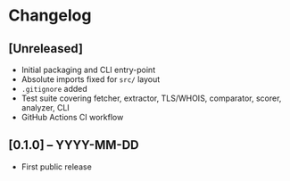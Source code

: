 # Changelog

## [Unreleased]
- Initial packaging and CLI entry-point
- Absolute imports fixed for `src/` layout
- `.gitignore` added
- Test suite covering fetcher, extractor, TLS/WHOIS, comparator, scorer, analyzer, CLI
- GitHub Actions CI workflow

## [0.1.0] – YYYY-MM-DD
- First public release

